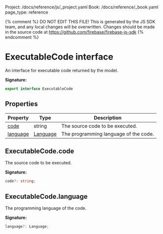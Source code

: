 Project: /docs/reference/js/_project.yaml
Book: /docs/reference/_book.yaml
page_type: reference

{% comment %}
DO NOT EDIT THIS FILE!
This is generated by the JS SDK team, and any local changes will be
overwritten. Changes should be made in the source code at
https://github.com/firebase/firebase-js-sdk
{% endcomment %}

# ExecutableCode interface
An interface for executable code returned by the model.

<b>Signature:</b>

```typescript
export interface ExecutableCode 
```

## Properties

|  Property | Type | Description |
|  --- | --- | --- |
|  [code](./ai.executablecode.md#executablecodecode) | string | The source code to be executed. |
|  [language](./ai.executablecode.md#executablecodelanguage) | [Language](./ai.md#language) | The programming language of the code. |

## ExecutableCode.code

The source code to be executed.

<b>Signature:</b>

```typescript
code?: string;
```

## ExecutableCode.language

The programming language of the code.

<b>Signature:</b>

```typescript
language?: Language;
```
